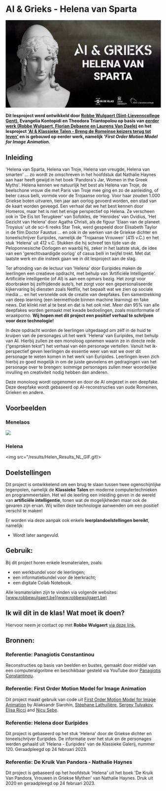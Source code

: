 # **AI & Grieks - Helena van Sparta**

<img src="afbeeldingen-github/Notebook Banner-NL.png"/>

**Dit lesproject werd ontwikkeld door [Robbe Wulgaert (Sint-Lievenscollege Gent)](https://robbewulgaert.be), Evangelia Kontopidi en Theodora Triantopolou op basis van [eerder werk (Robbe Wulgaert, Florian Debaene en Laurens Van Daele)](https://www.robbewulgaert.be/onderwijs/ai-en-latijn-breng-tacitus-tot-leven) en het lesproject ['AI & Klassieke Talen - Breng de Romeinse keizers terug tot leven'](https://www.robbewulgaert.be/onderwijs/ai-klassieke-talen-breng-de-romeinse-keizers-tot-leven) en is gebouwd op eerder werk, namelijk *'First Order Motion Model for Image Animation*.** 

## **Inleiding**
'Helena van Sparta, Helena van Troje, Helena van vreugde, Helena van smarten' ... zo wordt ze omschreven in het hoofdstuk dat Nathalie Haynes aan haar heeft gewijd in het boek 'Pandora's Jar, Women in the Greek Myths'. Helena kennen we natuurlijk het best als Helena van Troje, de beelschone vrouw die met Paris van Troje mee ging en zo de aanleiding, of beter casus belli, vormde voor de Trojaanse oorlog. Voor haar zouden 1.000 Griekse boten uitvaren, tien jaar aan oorlog gevoerd worden, een stad van de kaart worden geveegd. Een verhaal dat we het best kennen door Homeros, maar het is niet het enige perspectief op Helena. Ze verscheen ook in 'De Eis tot Terugkeer' van Sofokles, de 'Heroides' van Ovidius, 'Het Gezicht van Helena' door Agatha Christi, als de figuur 'Elaan van de planeet Troysius' uit de sci-fi reeks Star Trek, werd gespeeld door Elisabeth Taylor in de film Doctor Faustus ... en ook in de werken van de Griekse dichter en toneelschrijver Euripides, namelijk de 'Trojaanse Vrouwen' (415 v.C.) en het stuk 'Helena' uit 412 v.C. Stukken die hij schreef ten tijde van de Peloponnesische Oorlogen en waarbij hij, zeker in het laatste stuk, de idee van een 'gerechtvaardigde oorlog' of casus belli in twijfel trekt. Met dat laatste werk en die insteek gaan we in dit lesproject aan de slag. 

Ter afronding van de lectuur van 'Helena' door Euripides maken de leerlingen een creatieve opdracht, met behulp van ‘Artificiële Intelligentie’. Artificiële intelligentie (of AI) is aan een opmars bezig. Het zorgt voor doorbraken bij zelfrijdende auto’s, het zorgt voor een gepersonaliseerde kijkervaring bij diensten zoals Netflix, het bepaalt wat we zien op sociale media ... en het versnelde ook de creatie van deepfakes. Een samentrekking van deep learning (een leermethode binnen machine learning) en fake news. Dat klinkt niet al te best en dat is het ook niet. Meer dan 95% van alle deepfakes worden gemaakt met kwade bedoelingen, zoals misinformatie of wraakporno. **Wij hopen met dit project een positief verhaal te schrijven voor deze technologie!**

In deze opdracht worden de leerlingen uitgedaagd om zélf in de huid te kruipen van de personages uit het werk 'Helena' van Euripides, met behulp van AI. Hierbij zullen ze een monoloog opnemen waarin ze in directe rede (“gesproken tekst”) het verhaal van één personage vertellen. Vanuit het ik-perspectief geven leerlingen de essentie weer van wat we over dit personage te weten komen in het werk van Euripides. Leerlingen leven zich hierbij zo goed mogelijk in om de juiste gevoelens en gedragingen van het personage over te brengen: sommige personages zullen meer woordelijke invulling en creativiteit nodig hebben dan anderen. 

Deze monoloog wordt opgenomen en door de AI omgezet in een deepfake. Deze deepfake wordt gebaseerd op AI-reconstructies van oude Romeinen, Grieken en andere. 


## **Voorbeelden**
### **Menelaos**
<img src="/results/Menelaos_Result_NL_GIF.gif"/>

### **Helena**
<img src="/results/Helen_Results_NL_GIF.gif/>







## **Doelstellingen**
Dit project is ontwikkelend om een brug te slaan tussen twee ogenschijnlijke tegenpolen, namelijk de **Klassieke Talen** en moderne computertechnieken en programmeertalen. Het wil de leerling een inleiding geven in de wereld van **artificiële intelligentie**, tonen wat de mogelijkheden maar ook de gevaren zijn ervan. Wij willen deze technologie aanwenden om een positief verschil te maken! 

Er worden via deze aanpak ook enkele **leerplandoelstellingen bereikt**, namelijk: 

* Wordt later aangevuld. 


## **Gebruik:**
Bij dit project horen enkele lesmaterialen, zoals: 
* een werkbundel voor de leerlingen; 
* een informatiebundel voor de leerkracht; 
* een digitale Colab Notebook. 

Alle lesmaterialen zijn te vinden via volgende websites: 
[www.robbewulgaert.be](www.robbewulgaert.be)

## **Ik wil dit in de klas! Wat moet ik doen?**
Hiervoor neem je contact op met **Robbe Wulgaert** [via deze link.](https://robbewulgaert.be/contact) 


## **Bronnen:** 

### **Referentie: Panagiotis Constantinou**
Reconstructies op basis van beelden en bustes, gemaakt door middel van een computeralgoritme en beschikbaar gesteld via YouTube door [Panagiotis Constantinou](https://www.youtube.com/channel/UCgokSYCEqZE_yVLswO1vPXg). 

### **Referentie: First Order Motion Model for Image Animation**

Dit project maakt gebruik van code uit [First Order Motion Model for Image Animation](https://papers.nips.cc/paper/8935-first-order-motion-model-for-image-animation) by Aliaksandr Siarohin, [Stéphane Lathuilière](http://stelat.eu), [Sergey Tulyakov](http://stulyakov.com), [Elisa Ricci](http://elisaricci.eu/) and [Nicu Sebe](http://disi.unitn.it/~sebe/). 

### **Referentie: Helena door Euripides**
Dit project is gebaseerd op het stuk 'Helena' door de Griekse dichter en toneelschrijver Euripides. De informatie over het stuk en de personages werden gehaald uit 'Helena - Euripides' van de Klassieke Galerij, nummer 120. Geraadpleegd op 24 februari 2023. 

### **Referentie: De Kruik Van Pandora - Nathalie Haynes**
Dit project is gebaseerd op het hoofdstuk 'Helena' uit het boek 'De Kruik Van Pandora, Vrouwen in Griekse Mythen' van Nathalie Haynes. Druk uit 2020 en geraadpleegd op 24 februari 2023. 
